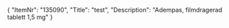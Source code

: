 {
  "ItemNr": "135090",
  "Title": "test",
  "Description": "Adempas, filmdragerad tablett 1,5 mg"
}